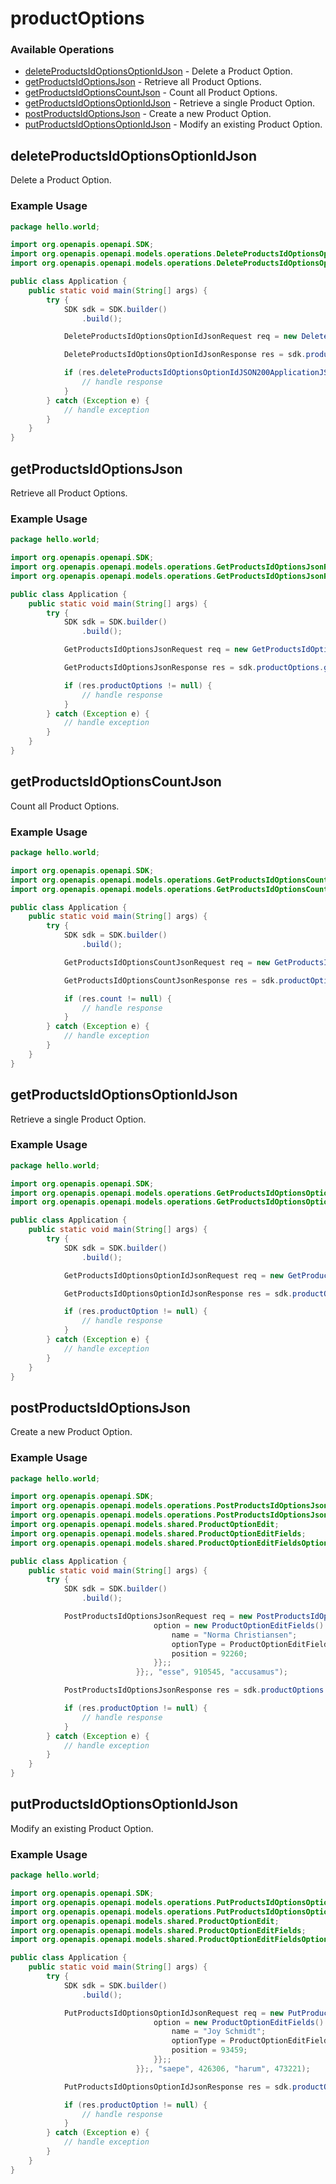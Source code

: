 # productOptions

### Available Operations

* [deleteProductsIdOptionsOptionIdJson](#deleteproductsidoptionsoptionidjson) - Delete a Product Option.
* [getProductsIdOptionsJson](#getproductsidoptionsjson) - Retrieve all Product Options.
* [getProductsIdOptionsCountJson](#getproductsidoptionscountjson) - Count all Product Options.
* [getProductsIdOptionsOptionIdJson](#getproductsidoptionsoptionidjson) - Retrieve a single Product Option.
* [postProductsIdOptionsJson](#postproductsidoptionsjson) - Create a new Product Option.
* [putProductsIdOptionsOptionIdJson](#putproductsidoptionsoptionidjson) - Modify an existing Product Option.

## deleteProductsIdOptionsOptionIdJson

Delete a Product Option.

### Example Usage

```java
package hello.world;

import org.openapis.openapi.SDK;
import org.openapis.openapi.models.operations.DeleteProductsIdOptionsOptionIdJsonRequest;
import org.openapis.openapi.models.operations.DeleteProductsIdOptionsOptionIdJsonResponse;

public class Application {
    public static void main(String[] args) {
        try {
            SDK sdk = SDK.builder()
                .build();

            DeleteProductsIdOptionsOptionIdJsonRequest req = new DeleteProductsIdOptionsOptionIdJsonRequest("quas", 510017, "consequuntur", 536178);            

            DeleteProductsIdOptionsOptionIdJsonResponse res = sdk.productOptions.deleteProductsIdOptionsOptionIdJson(req);

            if (res.deleteProductsIdOptionsOptionIdJSON200ApplicationJSONString != null) {
                // handle response
            }
        } catch (Exception e) {
            // handle exception
        }
    }
}
```

## getProductsIdOptionsJson

Retrieve all Product Options.

### Example Usage

```java
package hello.world;

import org.openapis.openapi.SDK;
import org.openapis.openapi.models.operations.GetProductsIdOptionsJsonRequest;
import org.openapis.openapi.models.operations.GetProductsIdOptionsJsonResponse;

public class Application {
    public static void main(String[] args) {
        try {
            SDK sdk = SDK.builder()
                .build();

            GetProductsIdOptionsJsonRequest req = new GetProductsIdOptionsJsonRequest("fugit", 681393, "mollitia");            

            GetProductsIdOptionsJsonResponse res = sdk.productOptions.getProductsIdOptionsJson(req);

            if (res.productOptions != null) {
                // handle response
            }
        } catch (Exception e) {
            // handle exception
        }
    }
}
```

## getProductsIdOptionsCountJson

Count all Product Options.

### Example Usage

```java
package hello.world;

import org.openapis.openapi.SDK;
import org.openapis.openapi.models.operations.GetProductsIdOptionsCountJsonRequest;
import org.openapis.openapi.models.operations.GetProductsIdOptionsCountJsonResponse;

public class Application {
    public static void main(String[] args) {
        try {
            SDK sdk = SDK.builder()
                .build();

            GetProductsIdOptionsCountJsonRequest req = new GetProductsIdOptionsCountJsonRequest("incidunt", 539224, "explicabo");            

            GetProductsIdOptionsCountJsonResponse res = sdk.productOptions.getProductsIdOptionsCountJson(req);

            if (res.count != null) {
                // handle response
            }
        } catch (Exception e) {
            // handle exception
        }
    }
}
```

## getProductsIdOptionsOptionIdJson

Retrieve a single Product Option.

### Example Usage

```java
package hello.world;

import org.openapis.openapi.SDK;
import org.openapis.openapi.models.operations.GetProductsIdOptionsOptionIdJsonRequest;
import org.openapis.openapi.models.operations.GetProductsIdOptionsOptionIdJsonResponse;

public class Application {
    public static void main(String[] args) {
        try {
            SDK sdk = SDK.builder()
                .build();

            GetProductsIdOptionsOptionIdJsonRequest req = new GetProductsIdOptionsOptionIdJsonRequest("minima", 392676, "fugit", 956406);            

            GetProductsIdOptionsOptionIdJsonResponse res = sdk.productOptions.getProductsIdOptionsOptionIdJson(req);

            if (res.productOption != null) {
                // handle response
            }
        } catch (Exception e) {
            // handle exception
        }
    }
}
```

## postProductsIdOptionsJson

Create a new Product Option.

### Example Usage

```java
package hello.world;

import org.openapis.openapi.SDK;
import org.openapis.openapi.models.operations.PostProductsIdOptionsJsonRequest;
import org.openapis.openapi.models.operations.PostProductsIdOptionsJsonResponse;
import org.openapis.openapi.models.shared.ProductOptionEdit;
import org.openapis.openapi.models.shared.ProductOptionEditFields;
import org.openapis.openapi.models.shared.ProductOptionEditFieldsOptionTypeEnum;

public class Application {
    public static void main(String[] args) {
        try {
            SDK sdk = SDK.builder()
                .build();

            PostProductsIdOptionsJsonRequest req = new PostProductsIdOptionsJsonRequest(                new ProductOptionEdit() {{
                                option = new ProductOptionEditFields() {{
                                    name = "Norma Christiansen";
                                    optionType = ProductOptionEditFieldsOptionTypeEnum.TEXT;
                                    position = 92260;
                                }};;
                            }};, "esse", 910545, "accusamus");            

            PostProductsIdOptionsJsonResponse res = sdk.productOptions.postProductsIdOptionsJson(req);

            if (res.productOption != null) {
                // handle response
            }
        } catch (Exception e) {
            // handle exception
        }
    }
}
```

## putProductsIdOptionsOptionIdJson

Modify an existing Product Option.

### Example Usage

```java
package hello.world;

import org.openapis.openapi.SDK;
import org.openapis.openapi.models.operations.PutProductsIdOptionsOptionIdJsonRequest;
import org.openapis.openapi.models.operations.PutProductsIdOptionsOptionIdJsonResponse;
import org.openapis.openapi.models.shared.ProductOptionEdit;
import org.openapis.openapi.models.shared.ProductOptionEditFields;
import org.openapis.openapi.models.shared.ProductOptionEditFieldsOptionTypeEnum;

public class Application {
    public static void main(String[] args) {
        try {
            SDK sdk = SDK.builder()
                .build();

            PutProductsIdOptionsOptionIdJsonRequest req = new PutProductsIdOptionsOptionIdJsonRequest(                new ProductOptionEdit() {{
                                option = new ProductOptionEditFields() {{
                                    name = "Joy Schmidt";
                                    optionType = ProductOptionEditFieldsOptionTypeEnum.INPUT;
                                    position = 93459;
                                }};;
                            }};, "saepe", 426306, "harum", 473221);            

            PutProductsIdOptionsOptionIdJsonResponse res = sdk.productOptions.putProductsIdOptionsOptionIdJson(req);

            if (res.productOption != null) {
                // handle response
            }
        } catch (Exception e) {
            // handle exception
        }
    }
}
```
